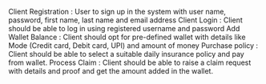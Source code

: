 Client Registration	: User to sign up in the system with user name, password, first name, last name and email address
Client Login : Client should be able to log in using registered username and password
Add Wallet Balance : Client should opt for pre-defined wallet with details like Mode (Credit card, Debit card, UPI) and amount of money
Purchase policy : Client should be able to select a suitable daily insurance policy and pay from wallet.
Process Claim : Client should be able to raise a claim request with details and proof and get the amount added in the wallet.
